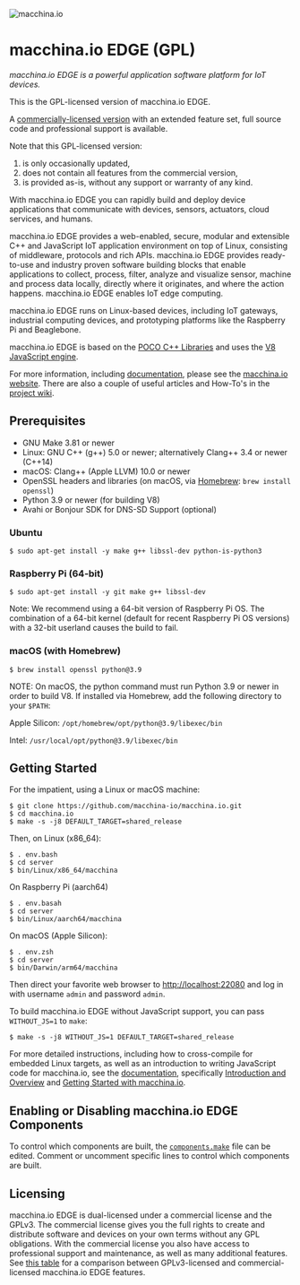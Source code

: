![macchina.io][logo]

# macchina.io EDGE (GPL)

*macchina.io EDGE is a powerful application software platform for IoT devices.*

This is the GPL-licensed version of macchina.io EDGE.

A [commercially-licensed version](https://macchina.io/edge) with an extended feature
set, full source code and professional support is available.

Note that this GPL-licensed version:

  1. is only occasionally updated,
  2. does not contain all features from the commercial version,
  3. is provided as-is, without any support or warranty of any kind.

With macchina.io EDGE you can rapidly build and deploy device applications that communicate with devices, sensors, actuators, cloud services, and humans.

macchina.io EDGE provides a web-enabled, secure, modular and extensible C++ and JavaScript IoT application environment on top of Linux, consisting of middleware, protocols and rich APIs.
macchina.io EDGE provides ready-to-use and industry proven software building blocks that enable applications to collect, process, filter, analyze and visualize sensor, machine and process data locally, directly where it originates, and where the action happens.
macchina.io EDGE enables IoT edge computing.

macchina.io EDGE runs on Linux-based devices, including IoT gateways, industrial computing devices, and prototyping platforms like the Raspberry Pi and Beaglebone.

macchina.io EDGE is based on the [POCO C++ Libraries](https://pocoproject.org) and
uses the [V8 JavaScript engine](https://v8.dev).

For more information, including [documentation](https://docs.macchina.io/edge/), please see the
[macchina.io website](https://macchina.io). There are also a couple of useful articles and How-To's in the
[project wiki](https://github.com/macchina-io/macchina.io/wiki).


## Prerequisites

  - GNU Make 3.81 or newer
  - Linux: GNU C++ (g++) 5.0 or newer; alternatively Clang++ 3.4 or newer (C++14)
  - macOS: Clang++ (Apple LLVM) 10.0 or newer
  - OpenSSL headers and libraries (on macOS, via [Homebrew](http://brew.sh): `brew install openssl`)
  - Python 3.9 or newer (for building V8)
  - Avahi or Bonjour SDK for DNS-SD Support (optional)

### Ubuntu

```
$ sudo apt-get install -y make g++ libssl-dev python-is-python3
```

### Raspberry Pi (64-bit)

```
$ sudo apt-get install -y git make g++ libssl-dev
```

Note: We recommend using a 64-bit version of Raspberry Pi OS.
The combination of a 64-bit kernel (default for recent Raspberry Pi OS versions)
with a 32-bit userland causes the build to fail.

### macOS (with Homebrew)

```
$ brew install openssl python@3.9
```

NOTE: On macOS, the python command must run Python 3.9 or newer in order to build V8.
If installed via Homebrew, add the following directory to your `$PATH`:

Apple Silicon: `/opt/homebrew/opt/python@3.9/libexec/bin`

Intel: `/usr/local/opt/python@3.9/libexec/bin`

## Getting Started

For the impatient, using a Linux or macOS machine:

```
$ git clone https://github.com/macchina-io/macchina.io.git
$ cd macchina.io
$ make -s -j8 DEFAULT_TARGET=shared_release
```

Then, on Linux (x86_64):

```
$ . env.bash
$ cd server
$ bin/Linux/x86_64/macchina
```

On Raspberry Pi (aarch64)

```
$ . env.basah
$ cd server
$ bin/Linux/aarch64/macchina
```

On macOS (Apple Silicon):

```
$ . env.zsh
$ cd server
$ bin/Darwin/arm64/macchina
```

Then direct your favorite web browser to <http://localhost:22080> and log in with username `admin` and password `admin`.

To build macchina.io EDGE without JavaScript support, you can pass `WITHOUT_JS=1` to `make`:

```
$ make -s -j8 WITHOUT_JS=1 DEFAULT_TARGET=shared_release
```

For more detailed instructions, including how to cross-compile for embedded Linux targets,
as well as an introduction to writing JavaScript code for macchina.io, see
the [documentation](http://macchina.io/docs/index.html), specifically
[Introduction and Overview](http://macchina.io/docs/00100-MacchinaIntroduction.html) and
[Getting Started with macchina.io](http://macchina.io/docs/00100-MacchinaIntroduction.html).


## Enabling or Disabling macchina.io EDGE Components

To control which components are built, the [`components.make`](components.make)
file can be edited. Comment or uncomment specific lines to control which
components are built.


## Licensing

macchina.io EDGE is dual-licensed under a commercial license and the GPLv3.
The commercial license gives you the full rights to create and distribute software and
devices on your own terms without any GPL obligations. With the commercial license you
also have access to professional support and maintenance, as well as many additional features.
See [this table](https://macchina.io/edge_licensing.html#table) for a comparison between GPLv3-licensed and commercial-licensed macchina.io EDGE features.


[logo]: doc/images/macchina_logo_320.png "macchina.io Logo"
